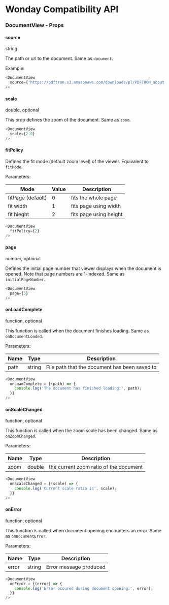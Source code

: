 # Wonday Compatibility API

### DocumentView - Props

#### source
string

The path or url to the document.
Same as `document`.

Example:

```js
<DocumentView
  source={'https://pdftron.s3.amazonaws.com/downloads/pl/PDFTRON_about.pdf'}
/>
```

#### scale
double, optional

This prop defines the zoom of the document.
Same as `zoom`.

```js
<DocumentView
  scale={2.0}
/>
```

#### fitPolicy

Defines the fit mode (default zoom level) of the viewer.
Equivalent to `fitMode`.

Parameters:

| Mode              | Value | Description            |
|-------------------|-------|------------------------|
| fitPage (default) | 0     | fits the whole page    |
| fit width         | 1     | fits page using width  |
| fit hieght        | 2     | fits page using height |

```js
<DocumentView
  fitPolicy={2}
/>
```

#### page
number, optional

Defines the initial page number that viewer displays when the document is opened. Note that page numbers are 1-indexed.
Same as `initialPageNumber`.

```js
<DocumentView
  page={5}
/>
```

#### onLoadComplete
function, optional

This function is called when the document finishes loading.
Same as `onDocumentLoaded`.

Parameters:

| Name | Type   | Description                                   |
|------|--------|-----------------------------------------------|
| path | string | File path that the document has been saved to |

```js
<DocumentView
  onLoadComplete = {(path) => { 
    console.log('The document has finished loading:', path); 
  }}
/>
```

#### onScaleChanged
function, optional

This function is called when the zoom scale has been changed.
Same as `onZoomChanged`.

Parameters:

| Name | Type   | Description                            |
|------|--------|----------------------------------------|
| zoom | double | the current zoom ratio of the document |

```js
<DocumentView
  onScaleChanged = {(scale) => {
    console.log('Current scale ratio is', scale);
  }}
/>
```

#### onError
function, optional

This function is called when document opening encounters an error.
Same as `onDocumentError`.

Parameters:

| Name  | Type   | Description            |
|-------|--------|------------------------|
| error | string | Error message produced |

```js
<DocumentView
  onError = {(error) => { 
    console.log('Error occured during document opening:', error); 
  }}
/>
```
